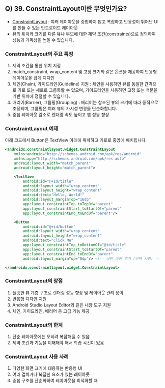 ## Q) 39. ConstraintLayout이란 무엇인가요?

- [ConstraintLayout](https://developer.android.com/reference/android/support/constraint/ConstraintLayout#developer-guide) :
  여러 레이아웃을 중첩하지 않고 복잡하고 반응성이 뛰어난 UI를 만들 수 있는 안드로이드 레이아웃
- 뷰의 위치와 크기를 다른 뷰나 부모에 대한 제약 조건(constraints)으로 정의하여 성능과 가독성을 높일 수 있습니다.

### ConstraintLayout의 주요 특징
1. 제약 조건을 통한 위치 지정
2. match_constraint, wrap_content 및 고정 크기와 같은 옵션을 제공하여 반응형 레이아웃을 쉽게 디자인
3. 체인(Chain), 가이드라인(Guideline) 지원 : 체인을 사용하면 뷰를 동일한 간격으로 가로 또는 세로로 그룹화할 수 있으며, 가이드라인을 사용하면 고정 또는 백분율 기반 위치에 정렬할 수 있습니다.
4. 배리어(Barrier), 그룹핑(Grouping) : 배리어는 참조된 뷰의 크기에 따라 동적으로 조정되며, 그룹핑은 여러 뷰의 가시성 변경을 단순화합니다.
5. 중첩 레이아웃 감소로 랜더링 속도 높이고 앱 성능 향상

### ConstraintLayout 예제

아래 코드에서 Button은 TextView 아래에 위치하고 가로로 중앙에 배치됩니다.

```xml
<androidx.constraintlayout.widget.ConstraintLayout
    xmlns:android="http://schemas.android.com/apk/res/android"
    xmlns:app="http://schemas.android.com/apk/res-auto"
    android:layout_width="match_parent"
    android:layout_height="match_parent">

    <TextView
        android:id="@+id/title"
        android:layout_width="wrap_content"
        android:layout_height="wrap_content"
        android:text="Hello, World!"
        android:layout_marginTop="16dp"
        app:layout_constraintTop_toTopOf="parent"
        app:layout_constraintStart_toStartOf="parent"
        app:layout_constraintEnd_toEndOf="parent"/>

    <Button
        android:id="@+id/button"
        android:layout_width="wrap_content"
        android:layout_height="wrap_content"
        android:text="Click Me"
        app:layout_constraintTop_toBottomOf="@id/title"
        app:layout_constraintStart_toStartOf="parent"
        app:layout_constraintEnd_toEndOf="parent"
        android:layout_marginTop="8dp"/> <!-- 상단 마진 추가 (선택 사항) -->

</androidx.constraintlayout.widget.ConstraintLayout>
```

### ConstraintLayout의 장점

1. 플랫한 뷰 계층 구조로 랜더링 성능 향상 및 레이아웃 관리 용이
2. 반응형 디자인 지원
3. Android Studio Layout Editor와 같은 내장 도구 지원
4. 체인, 가이드라인, 배리어 등 고급 기능 제공

### ConstraintLayout의 한계

1. 단순 레이아웃에는 오히려 복잡해질 수 있음
2. 제약 조건과 기능을 이해해야 해서 학습 곡선이 있음

### ConstraintLayout 사용 사례

1. 다양한 화면 크기에 대응하는 반응형 UI
2. 여러 겹치거나 복잡한 요소가 있는 레이아웃
3. 중첩 구조를 단순화하여 레이아웃을 최적화할 때
